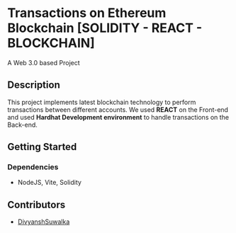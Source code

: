 # Transactions on Ethereum Blockchain [SOLIDITY - REACT - BLOCKCHAIN]

A Web 3.0 based Project

## Description

This project implements latest blockchain technology to perform transactions between different accounts. We used **REACT** on the Front-end and used **Hardhat Development environment** to handle transactions on the Back-end.

## Getting Started

### Dependencies

- NodeJS, Vite, Solidity

## Contributors

- [DivyanshSuwalka](https://github.com/DivyanshSuwalka)
